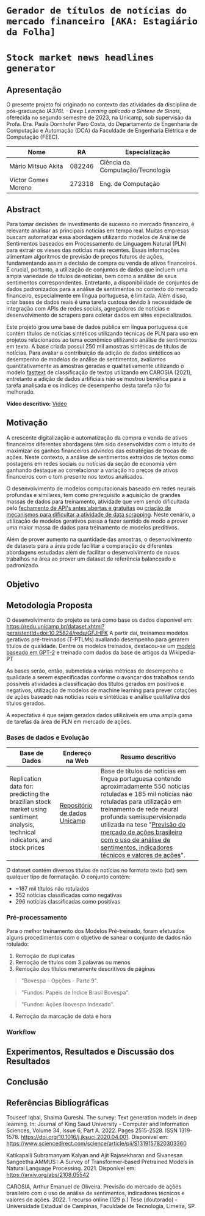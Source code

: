 # `Gerador de títulos de notícias do mercado financeiro [AKA: Estagiário da Folha]`
# `Stock market news headlines generator`

## Apresentação

O presente projeto foi originado no contexto das atividades da disciplina de pós-graduação *IA376L - Deep Learning aplicado a Síntese de Sinais*, 
oferecida no segundo semestre de 2023, na Unicamp, sob supervisão da Profa. Dra. Paula Dornhofer Paro Costa, do Departamento de Engenharia de Computação e Automação (DCA) da Faculdade de Engenharia Elétrica e de Computação (FEEC).

|Nome  | RA | Especialização|
|--|--|--|
| Mário Mitsuo Akita  | 082246  | Ciência da Computação/Tecnologia|
| Victor Gomes Moreno   | 272318  | Eng. de Computação|


## Abstract
Para tomar decisões de investimento de sucesso no mercado financeiro, é relevante analisar as principais notícias em tempo real. Muitas empresas buscam automatizar essa abordagem utilizando modelos de Análise de Sentimentos baseados em Processamento de Linguagem Natural (PLN) para extrair os vieses das notícias mais recentes. Essas informações alimentam algoritmos de previsão de preços futuros de ações, fundamentando assim a decisão de compra ou venda de ativos financeiros. É crucial, portanto, a utilização de conjuntos de dados que incluem uma ampla variedade de títulos de notícias, bem como a análise de seus sentimentos correspondentes. Entretanto, a disponibilidade de conjuntos de dados padronizados para a análise de sentimentos no contexto do mercado financeiro, especialmente em língua portuguesa, é limitada. Além disso, criar bases de dados reais é uma tarefa custosa devido à necessidade de integração com APIs de redes sociais, agregadores de notícias e desenvolvimento de scrapers para coletar dados em sites especializados.

Este projeto grou uma base de dados pública em língua portuguesa que contém títulos de notícias sintéticos utilizando técnicas de PLN para uso em projetos relacionados ao tema econômico utilizando análise de sentimentos em texto. A base criada possui 250 mil amostras sintéticas de títulos de notícias. Para avaliar a contribuição da adição de dados sintéticos ao desempenho de modelos de análise de sentimentos, avaliamos quantitativamente as amostras geradas e qualitativamente utilizando o modelo [fasttext](https://fasttext.cc/) de classificação de textos utilizando em CAROSIA (2021), entretanto a adição de dados artificiais não se mostrou benéfica para a tarefa analisada e os índices de desempenho desta tarefa não foi melhorado.

**Vídeo descritivo:** [Vídeo](https://youtu.be/eHPE9ebIPyA)

## Motivação
A crescente digitalização e automatização da compra e venda de ativos financeiros diferentes abordagens têm sido desenvolvidas com o intuito de maximizar os ganhos financeiros advindos das estratégias de trocas de ações. Neste contexto, a análise de sentimentos extraídos de textos como postagens em redes sociais ou notícias da seção de economia vêm ganhando destaque ao correlacionar a variação no preços de ativos financeiros com o tom presente nos textos analisados.

O desenvolvimento de modelos computacionais baseado em redes neurais profundas e similares, tem como prerequisito a aquisição de grandes massas de dados para treinamento, atividade que vem sendo dificultada pelo [fechamento de API's antes abertas e gratuitas](https://olhardigital.com.br/2023/06/01/internet-e-redes-sociais/twitter-api-cara-impede-uso-para-pesquisas-academicas/) ou [criação de mecanismos para dificultar a atividade de data scrapping](https://www.adweek.com/media/the-new-york-times-updates-terms-of-service-to-prevent-ai-scraping-its-content/). Neste cenário, a utilização de modelos gerativos passa a fazer sentido de modo a prover uma maior massa de dados para treinamento de modelos preditivos.

Além de prover aumento na quantidade das amostras, o desenvolvimento de datasets para a área pode facilitar a comparação de diferentes abordagens estudadas além de facilitar o desenvolvimento de novos trabalhos na área ao prover um dataset de referência balanceado e padronizado.

## Objetivo

## Metodologia Proposta

O desenvolvimento do projeto se terá como base os dados disponível em: https://redu.unicamp.br/dataset.xhtml?persistentId=doi:10.25824/redu/GFJHFK
A partir daí, treinamos modelos gerativos pré-treinados (T-PTLMs) avaliando desempenho para gerarem títulos de qualidade. Dentre os modelos treinados, destacou-se um [modelo baseado em GPT-2](https://huggingface.co/pierreguillou/gpt2-small-portuguese) e treinado com dados da base de artigos da Wikipedia-PT 

As bases serão, então, submetida a várias métricas de desempenho e qualidade a serem especificadas
conforme o avançar dos trabalhos sendo possíveis atividades a classificação dos títulos gerados em positivos e negativos,
utilização de modelos de machine learning para prever cotações de ações baseado nas notícias reais e sintéticas e
análise qualitativa dos títulos gerados.

A expectativa é que sejam gerados dados utilizáveis em uma ampla gama de tarefas da área de PLN em mercado de ações.

### Bases de dados e Evolução
|Base de Dados | Endereço na Web | Resumo descritivo|
|----- | ----- | -----|
|Replication data for: predicting the brazilian stock market using sentiment analysis, technical indicators, and stock prices | [Repositório de dados Unicamp](https://redu.unicamp.br/dataset.xhtml?persistentId=doi:10.25824/redu/GFJHFK) | Base de títulos de notícias em língua portuguesa contendo aproximadamente 550 notícias rotuladas e 185 mil notícias não rotuladas para utilização em treinamento de rede neural profunda semisupervisionada utilizada na tese "[Previsão do mercado de ações brasileiro com o uso de análise de sentimentos, indicadores técnicos e valores de ações](https://repositorio.unicamp.br/Acervo/Detalhe/1247846)".|4

O dataset contém diversos títulos de notícias no formato texto (txt) sem qualquer tipo de formatação. O conjunto contém:
  *  ~187 mil títulos não rotulados
  *  352 notícias classificadas como negativas
  *  296 notícias classificadas como positivas

### Pré-processamento

Para o melhor treinamento dos Modelos Pré-treinado, foram efetuados alguns procedimentos com o objetivo de sanear o conjunto de dados não rotulado:
1. Remoção de duplicatas
2. Remoção de títulos com 3 palavras ou menos
3. Remoção dos títulos meramente descritivos de páginas
  > "Bovespa - Opções - Parte 9".

  > "Fundos: Papéis de Índice Brasil Bovespa".

  > "Fundos: Ações Ibovespa Indexado".
4. Remoção da marcação de data e hora

### Workflow



## Experimentos, Resultados e Discussão dos Resultados

## Conclusão

## Referências Bibliográficas
Touseef Iqbal, Shaima Qureshi. The survey: Text generation models in deep learning. In: Journal of King Saud University - Computer and Information Sciences, Volume 34, Issue 6, Part A. 2022. Pages 2515-2528. ISSN 1319-1578. https://doi.org/10.1016/j.jksuci.2020.04.001. Disponível em: https://www.sciencedirect.com/science/article/pii/S1319157820303360

Katikapalli Subramanyam Kalyan and Ajit Rajasekharan and Sivanesan Sangeetha.AMMUS : A Survey of Transformer-based Pretrained Models in Natural Language Processing. 2021. Disponível em: https://arxiv.org/abs/2108.05542

CAROSIA, Arthur Emanuel de Oliveira. Previsão do mercado de ações brasileiro com o uso de análise de sentimentos, indicadores técnicos e valores de ações. 2022. 1 recurso online (129 p.) Tese (doutorado) - Universidade Estadual de Campinas, Faculdade de Tecnologia, Limeira, SP.
